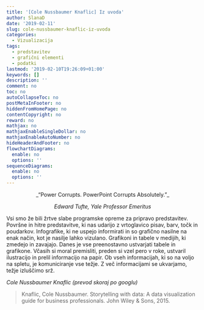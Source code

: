 ```yaml
---
title: '[Cole Nussbaumer Knaflic] Iz uvoda'
author: SlanaD
date: '2019-02-11'
slug: cole-nussbaumer-knaflic-iz-uvoda
categories:
  - Vizualizacija
tags:
  - predstavitev
  - grafični elementi
  - podatki
lastmod: '2019-02-10T19:26:09+01:00'
keywords: []
description: ''
comment: no
toc: no
autoCollapseToc: no
postMetaInFooter: no
hiddenFromHomePage: no
contentCopyright: no
reward: no
mathjax: no
mathjaxEnableSingleDollar: no
mathjaxEnableAutoNumber: no
hideHeaderAndFooter: no
flowchartDiagrams:
  enable: no
  options: ''
sequenceDiagrams:
  enable: no
  options: ''
---
```


<center>
_“Power Corrupts. PowerPoint Corrupts Absolutely.”_

_Edward Tufte, Yale Professor Emeritus_  
</center>



Vsi smo že bili žrtve slabe programske opreme za pripravo predstavitev. Površne in hitre predstavitve, ki nas udarijo z vrtoglavico pisav, barv, točk in poudarkov. Infografike, ki ne uspejo informirati in so grafično nasilne na enak način, kot je nasilje lahko vizulano. Grafikoni in tabele v medijih, ki zmedejo in zavajajo. Danes je vse preenostavno ustvarjati tabele in grafikone. Včasih si moral premisliti, preden si vzel pero v roke, ustvaril ilustracijo in prelil informacijo na papir. Ob vseh informacijah, ki so na voljo na spletu, je komuniciranje vse težje. Z več informacijami se ukvarjamo, težje izluščimo srž.


_Cole Nussbaumer Knaflic (prevod skoraj po googlu)_




> Knaflic, Cole Nussbaumer. Storytelling with data: A data visualization guide for business professionals. John Wiley & Sons, 2015.




